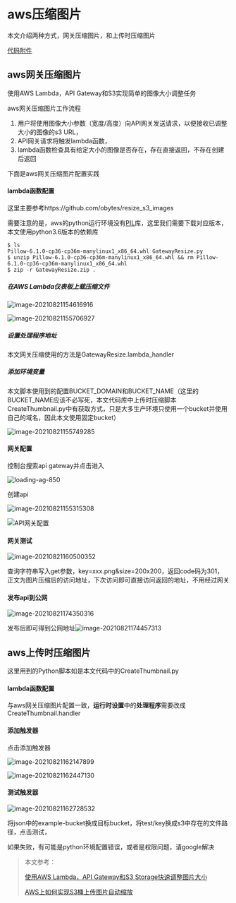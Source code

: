 # aws压缩图片

本文介绍两种方式，网关压缩图片，和上传时压缩图片

[代码附件](https://chenpenghuan.github.io/files/CreateThumbnail.zip)

## aws网关压缩图片

使用AWS Lambda，API Gateway和S3实现简单的图像大小调整任务

aws网关压缩图片工作流程

1. 用户将使用图像大小参数（宽度/高度）向API网关发送请求，以便接收已调整大小的图像的s3 URL，
2. API网关请求将触发lambda函数，
3. lambda函数检查具有给定大小的图像是否存在，存在直接返回，不存在创建后返回

下面是aws网关压缩图片配置实践

#### lambda函数配置

这里主要参考https://github.com/obytes/resize_s3_images

需要注意的是，aws的python运行环境没有[PIL](https://pillow.readthedocs.io/en/stable/)库，这里我们需要下载对应版本，本文使用python3.6版本的依赖库

```shell
$ ls
Pillow-6.1.0-cp36-cp36m-manylinux1_x86_64.whl GatewayResize.py
$ unzip Pillow-6.1.0-cp36-cp36m-manylinux1_x86_64.whl && rm Pillow-6.1.0-cp36-cp36m-manylinux1_x86_64.whl
$ zip -r GatewayResize.zip .
```

##### 在AWS Lambda仪表板上载压缩文件

![image-20210821154616916](https://chenpenghuan.github.io/files/image-20210821154616916.png)

![image-20210821155706927](https://chenpenghuan.github.io/files/image-20210821155706927.png)

##### 设置处理程序地址

本文网关压缩使用的方法是GatewayResize.lambda_handler

##### 添加环境变量

本文脚本使用到的配置BUCKET_DOMAIN和BUCKET_NAME（这里的BUCKET_NAME应该不必写死，本文代码库中上传时压缩脚本CreateThumbnail.py中有获取方式，只是大多生产环境只使用一个bucket并使用自己的域名，因此本文使用固定bucket）

![image-20210821155749285](https://chenpenghuan.github.io/files/image-20210821155749285.png)

#### 网关配置

控制台搜索api gateway并点击进入

![loading-ag-850](https://chenpenghuan.github.io/files/image-20210821154916379.png)

创建api

![image-20210821155315308](https://chenpenghuan.github.io/files/image-20210821155315308.png)

![API网关配置](https://chenpenghuan.github.io/files/api-gateway-configuration.png)

#### 网关测试

![image-20210821160500352](https://chenpenghuan.github.io/files/image-20210821160500352.png)

查询字符串写入get参数，key=xxx.png&size=200x200，返回code码为301，正文为图片压缩后的访问地址，下次访问即可直接访问返回的地址，不用经过网关

#### 发布api到公网

![image-20210821174350316](https://chenpenghuan.github.io/files/image-20210821174350316.png)

发布后即可得到公网地址![image-20210821174457313](https://chenpenghuan.github.io/files/image-20210821174457313.png)

## aws上传时压缩图片

这里用到的Python脚本如是本文代码中的CreateThumbnail.py

#### lambda函数配置

与aws网关压缩图片配置一致，**运行时设置**中的**处理程序**需要改成CreateThumbnail.handler

#### 添加触发器

点击添加触发器

![image-20210821162147899](https://chenpenghuan.github.io/files/image-20210821162147899.png)

![image-20210821162447130](https://chenpenghuan.github.io/files/image-20210821162447130.png)

#### 测试触发器

![image-20210821162728532](https://chenpenghuan.github.io/files/image-20210821162728532.png)

将json中的example-bucket换成目标bucket，将test/key换成s3中存在的文件路径，点击测试，

如果失败，有可能是python环境配置错误，或者是权限问题，请google解决

> 本文参考：
> 
> [使用AWS Lambda，API Gateway和S3 Storage快速调整图片大小](https://www.cnblogs.com/rxbook/p/11377872.html)
> 
> [AWS上如何实现S3桶上传图片自动缩放](https://zhuanlan.zhihu.com/p/141707867)
